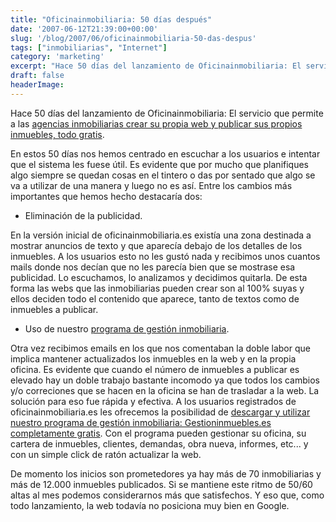 ```yaml
---
title: "Oficinainmobiliaria: 50 días después"
date: '2007-06-12T21:39:00+00:00'
slug: '/blog/2007/06/oficinainmobiliaria-50-das-despus'
tags: ["inmobiliarias", "Internet"]
category: 'marketing'
excerpt: "Hace 50 días del lanzamiento de Oficinainmobiliaria: El servicio que permite a las [agencias inmobiliarias crear su propia web y publicar sus propios inmuebles, todo gratis]("
draft: false
headerImage:
---
```

Hace 50 días del lanzamiento de Oficinainmobiliaria: El servicio que permite a las [agencias inmobiliarias crear su propia web y publicar sus propios inmuebles, todo gratis](http://www.oficinainmobiliaria.es).

En estos 50 días nos hemos centrado en escuchar a los usuarios e intentar que el sistema les fuese útil. Es evidente que por mucho que planifiques algo siempre se quedan cosas en el tintero o das por sentado que algo se va a utilizar de una manera y luego no es así. Entre los cambios más importantes que hemos hecho destacaría dos:

- Eliminación de la publicidad.

En la versión inicial de oficinainmobiliaria.es existía una zona destinada a mostrar anuncios de texto y que aparecía debajo de los detalles de los inmuebles. A los usuarios esto no les gustó nada y recibimos unos cuantos mails donde nos decían que no les parecía bien que se mostrase esa publicidad. Lo escuchamos, lo analizamos y decidimos quitarla. De esta forma las webs que las inmobiliarias pueden crear son al 100% suyas y ellos deciden todo el contenido que aparece, tanto de textos como de inmuebles a publicar.

- Uso de nuestro [programa de gestión inmobiliaria](http://www.gestioninmuebles.es).

Otra vez recibimos emails en los que nos comentaban la doble labor que implica mantener actualizados los inmuebles en la web y en la propia oficina. Es evidente que cuando el número de inmuebles a publicar es elevado hay un doble trabajo bastante incomodo ya que todos los cambios y/o correciones que se hacen en la oficina se han de trasladar a la web. La solución para eso fue rápida y efectiva. A los usuarios registrados de oficinainmobiliaria.es les ofrecemos la posibilidad de [descargar y utilizar nuestro programa de gestión inmobiliaria: Gestioninmuebles.es completamente gratis](http://www.oficinainmobiliaria.es/index.php). Con el programa pueden gestionar su oficina, su cartera de inmuebles, clientes, demandas, obra nueva, informes, etc... y con un simple click de ratón actualizar la web.

De momento los inicios son prometedores ya hay más de 70 inmobiliarias y más de 12.000 inmuebles publicados. Si se mantiene este ritmo de 50/60 altas al mes podemos considerarnos más que satisfechos. Y eso que, como todo lanzamiento, la web todavía no posiciona muy bien en Google.
